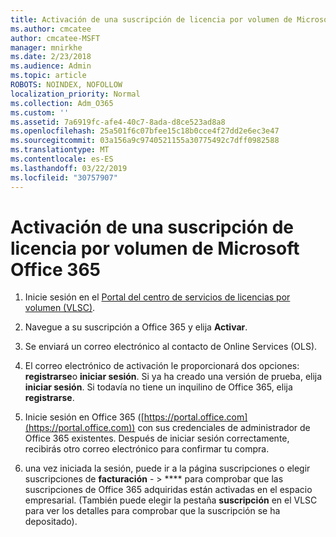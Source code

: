 ```yaml
---
title: Activación de una suscripción de licencia por volumen de Microsoft Office 365
ms.author: cmcatee
author: cmcatee-MSFT
manager: mnirkhe
ms.date: 2/23/2018
ms.audience: Admin
ms.topic: article
ROBOTS: NOINDEX, NOFOLLOW
localization_priority: Normal
ms.collection: Adm_O365
ms.custom: ''
ms.assetid: 7a6919fc-afe4-40c7-8ada-d8ce523ad8a8
ms.openlocfilehash: 25a501f6c07bfee15c18b0cce4f27dd2e6ec3e47
ms.sourcegitcommit: 03a156a9c9740521155a30775492c7dff0982588
ms.translationtype: MT
ms.contentlocale: es-ES
ms.lasthandoff: 03/22/2019
ms.locfileid: "30757907"
---
```

# <a name="activating-a-microsoft-office-365-volume-license-subscription"></a>Activación de una suscripción de licencia por volumen de Microsoft Office 365

1. Inicie sesión en el [Portal del centro de servicios de licencias por volumen (VLSC)](http://go.microsoft.com/fwlink/p/?LinkId=329762).
    
2. Navegue a su suscripción a Office 365 y elija **Activar**.
    
3. Se enviará un correo electrónico al contacto de Online Services (OLS).
    
4. El correo electrónico de activación le proporcionará dos opciones: **registrarse**o **iniciar sesión**. Si ya ha creado una versión de prueba, elija **iniciar sesión**. Si todavía no tiene un inquilino de Office 365, elija **registrarse**.
    
5. Inicie sesión en Office 365 ([https://portal.office.com](https://portal.office.com)) con sus credenciales de administrador de Office 365 existentes. Después de iniciar sesión correctamente, recibirás otro correo electrónico para confirmar tu compra.
    
6. una vez iniciada la sesión, puede ir a la [](https://go.microsoft.com/fwlink/p/?linkid=842054) página suscripciones o elegir suscripciones de **facturación**  - \> **** para comprobar que las suscripciones de Office 365 adquiridas están activadas en el espacio empresarial. (También puede elegir la pestaña **suscripción** en el VLSC para ver los detalles para comprobar que la suscripción se ha depositado). 
    

